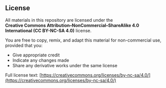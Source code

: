 ## License

All materials in this repository are licensed under the  
**Creative Commons Attribution–NonCommercial–ShareAlike 4.0 International (CC BY-NC-SA 4.0)** license.

You are free to copy, remix, and adapt this material for non-commercial use, provided that you:
- Give appropriate credit
- Indicate any changes made
- Share any derivative works under the same license

Full license text: [https://creativecommons.org/licenses/by-nc-sa/4.0/](https://creativecommons.org/licenses/by-nc-sa/4.0/)
